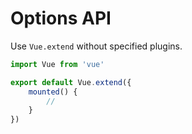 # Options API

Use `Vue.extend` without specified plugins.

```ts
import Vue from 'vue'

export default Vue.extend({
    mounted() {
        //
    }
})
```

